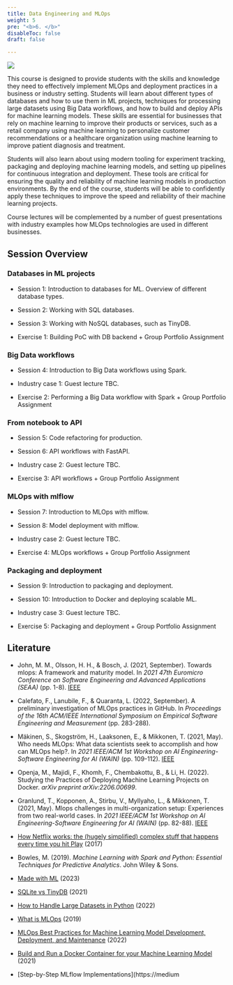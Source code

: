 ```yaml
---
title: Data Engineering and MLOps
weight: 5
pre: "<b>6. </b>"
disableToc: false
draft: false

---
```


![](/ds22/images/impressionist-corgi.png)

This course is designed to provide students with the skills and knowledge they need to effectively implement MLOps and deployment practices in a business or industry setting. Students will learn about different types of databases and how to use them in ML projects, techniques for processing large datasets using Big Data workflows, and how to build and deploy APIs for machine learning models. These skills are essential for businesses that rely on machine learning to improve their products or services, such as a retail company using machine learning to personalize customer recommendations or a healthcare organization using machine learning to improve patient diagnosis and treatment.


Students will also learn about using modern tooling for experiment tracking, packaging and deploying machine learning models, and setting up pipelines for continuous integration and deployment. These tools are critical for ensuring the quality and reliability of machine learning models in production environments. By the end of the course, students will be able to confidently apply these techniques to improve the speed and reliability of their machine learning projects.


Course lectures will be complemented by a number of guest presentations with industry examples how MLOps technologies are used in different businesses.

## Session Overview



### Databases in ML projects
- Session 1: Introduction to databases for ML. Overview of different database types.
- Session 2: Working with SQL databases.
- Session 3: Working with NoSQL databases, such as TinyDB.

- Exercise 1: Building PoC with DB backend + Group Portfolio Assignment

### Big Data workflows
- Session 4: Introduction to Big Data workflows using Spark.
- Industry case 1: Guest lecture TBC.

- Exercise 2: Performing a Big Data workflow with Spark + Group Portfolio Assignment

### From notebook to API
- Session 5: Code refactoring for production.
- Session 6: API workflows with FastAPI.
- Industry case 2: Guest lecture TBC.

- Exercise 3: API workflows + Group Portfolio Assignment

### MLOps with mlflow
- Session 7: Introduction to MLOps with mlflow.
- Session 8: Model deployment with mlflow.
- Industry case 2: Guest lecture TBC.

- Exercise 4: MLOps workflows + Group Portfolio Assignment

### Packaging and deployment
- Session 9: Introduction to packaging and deployment.
- Session 10: Introduction to Docker and deploying scalable ML.
- Industry case 3: Guest lecture TBC.

- Exercise 5: Packaging and deployment + Group Portfolio Assignment



## Literature

- John, M. M., Olsson, H. H., & Bosch, J. (2021, September). Towards mlops: A framework and maturity model. In *2021 47th Euromicro Conference on Software Engineering and Advanced Applications (SEAA)* (pp. 1-8). [IEEE](https://ieeexplore.ieee.org/document/9513359)

- Calefato, F., Lanubile, F., & Quaranta, L. (2022, September). A preliminary investigation of MLOps practices in GitHub. In *Proceedings of the 16th ACM/IEEE International Symposium on Empirical Software Engineering and Measurement* (pp. 283-288). 

- Mäkinen, S., Skogström, H., Laaksonen, E., & Mikkonen, T. (2021, May). Who needs MLOps: What data scientists seek to accomplish and how can MLOps help?. In *2021 IEEE/ACM 1st Workshop on AI Engineering-Software Engineering for AI (WAIN)* (pp. 109-112). [IEEE](https://ieeexplore.ieee.org/document/9471734)

- Openja, M., Majidi, F., Khomh, F., Chembakottu, B., & Li, H. (2022). Studying the Practices of Deploying Machine Learning Projects on Docker. *arXiv preprint arXiv:2206.00699*.

- Granlund, T., Kopponen, A., Stirbu, V., Myllyaho, L., & Mikkonen, T. (2021, May). Mlops challenges in multi-organization setup: Experiences from two real-world cases. In *2021 IEEE/ACM 1st Workshop on AI Engineering-Software Engineering for AI (WAIN)* (pp. 82-88). [IEEE](https://ieeexplore.ieee.org/document/9471716)

- [How Netflix works: the (hugely simplified) complex stuff that happens every time you hit Play](https://medium.com/refraction-tech-everything/how-netflix-works-the-hugely-simplified-complex-stuff-that-happens-every-time-you-hit-play-3a40c9be254b) (2017)

- Bowles, M. (2019). *Machine Learning with Spark and Python: Essential Techniques for Predictive Analytics*. John Wiley & Sons.

- [Made with ML](https://madewithml.com/) (2023)

- [SQLite vs TinyDB](https://medium.com/p/7d6a6a42cb97) (2021)

- [How to Handle Large Datasets in Python](https://medium.com/towards-data-science/how-to-handle-large-datasets-in-python-1f077a7e7ecf) (2022)

- [What is MLOps](https://medium.com/@selfouly/mlops-done-right-47cec1dbfc8d) (2019)

- [MLOps Best Practices for Machine Learning Model Development, Deployment, and Maintenance](https://medium.com/towards-data-science/mlops-best-practices-for-machine-learning-model-development-deployment-and-maintenance-e70f5d2f416b) (2022)

- [Build and Run a Docker Container for your Machine Learning Model](https://towardsdatascience.com/build-and-run-a-docker-container-for-your-machine-learning-model-60209c2d7a7f) (2021)

- [Step-by-Step MLflow Implementations](https://medium
